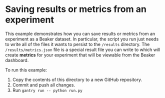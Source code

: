 # Saving results or metrics from an experiment

This example demonstrates how you can save results or metrics from an experiment as a Beaker dataset. In particular, the script you run just needs to write all of the files it wants to persist to the `/results` directory. The `/results/metrics.json` file is a special result file you can write to which will create **metrics** for your experiment that will be viewable from the Beaker dashboard.

To run this example:
1. Copy the contents of this directory to a new GitHub repository.
2. Commit and push all changes.
3. Run `gantry run -- python run.py`
